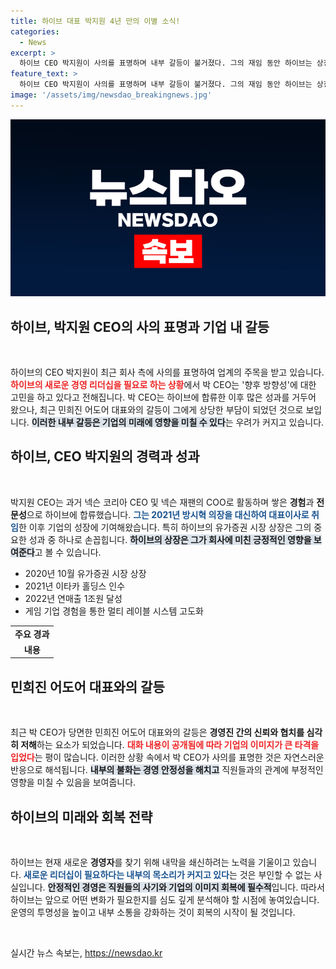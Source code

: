 ```yaml
---
title: 하이브 대표 박지원 4년 만의 이별 소식!
categories:
  - News
excerpt: >
  하이브 CEO 박지원이 사의를 표명하며 내부 갈등이 불거졌다. 그의 재임 동안 하이브는 상장과 글로벌 인수로 성장했지만, 민희진 어도어 대표와의 갈등으로 이미지 타격이 우려되고 있다. 하이브의 새로운 경영자 물색설이 떠오르는 가운데, 박 CEO의 향후 행보에 귀추가 주목된다.
feature_text: >
  하이브 CEO 박지원이 사의를 표명하며 내부 갈등이 불거졌다. 그의 재임 동안 하이브는 상장과 글로벌 인수로 성장했지만, 민희진 어도어 대표와의 갈등으로 이미지 타격이 우려되고 있다. 하이브의 새로운 경영자 물색설이 떠오르는 가운데, 박 CEO의 향후 행보에 귀추가 주목된다.
image: '/assets/img/newsdao_breakingnews.jpg'
---
```


<p><img src="/assets/img/newsdao_breakingnews.jpg" alt="ranknews 속보" /></p>

<h2 data-ke-size="size26">하이브, 박지원 CEO의 사의 표명과 기업 내 갈등</h2>

<p data-ke-size="size16">&nbsp;</p>

<p>하이브의 CEO 박지원이 최근 회사 측에 사의를 표명하여 업계의 주목을 받고 있습니다. <b><span style="color: #ee2323;">하이브의 새로운 경영 리더십을 필요로 하는 상황</span></b>에서 박 CEO는 '향후 방향성'에 대한 고민을 하고 있다고 전해집니다. 박 CEO는 하이브에 합류한 이후 많은 성과를 거두어 왔으나, 최근 민희진 어도어 대표와의 갈등이 그에게 상당한 부담이 되었던 것으로 보입니다. <b><span style="background-color: #21538527;">이러한 내부 갈등은 기업의 미래에 영향을 미칠 수 있다</span></b>는 우려가 커지고 있습니다. </p>

<h2 data-ke-size="size26">하이브, CEO 박지원의 경력과 성과</h2>

<p data-ke-size="size16">&nbsp;</p>

<p>박지원 CEO는 과거 넥슨 코리아 CEO 및 넥슨 재팬의 COO로 활동하며 쌓은 <b>경험</b>과 <b>전문성</b>으로 하이브에 합류했습니다. <b><span style="color: #1a5490;">그는 2021년 방시혁 의장을 대신하여 대표이사로 취임</span></b>한 이후 기업의 성장에 기여해왔습니다. 특히 하이브의 유가증권 시장 상장은 그의 중요한 성과 중 하나로 손꼽힙니다. <b><span style="background-color: #21538527;">하이브의 상장은 그가 회사에 미친 긍정적인 영향을 보여준다</span></b>고 볼 수 있습니다. </p>

<ul>
    <li>2020년 10월 유가증권 시장 상장</li>
    <li>2021년 이타카 홀딩스 인수</li>
    <li>2022년 연매출 1조원 달성</li>
    <li>게임 기업 경험을 통한 멀티 레이블 시스템 고도화</li>
</ul>

<table>
<tr>
    <td style="text-align: center; height: 17px;"><b>주요 경과</b></td>
</tr>
<tr>
    <td style="text-align: center; height: 17px;"><b>내용</b></td>
</tr>
</table>

<h2 data-ke-size="size26">민희진 어도어 대표와의 갈등</h2>

<p data-ke-size="size16">&nbsp;</p>

<p>최근 박 CEO가 당면한 민희진 어도어 대표와의 갈등은 <b>경영진 간의 신뢰와 협치를 심각히 저해</b>하는 요소가 되었습니다. <b><span style="color: #ee2323;">대화 내용이 공개됨에 따라 기업의 이미지가 큰 타격을 입었다</span></b>는 평이 많습니다. 이러한 상황 속에서 박 CEO가 사의를 표명한 것은 자연스러운 반응으로 해석됩니다. <b><span style="background-color: #21538527;">내부의 불화는 경영 안정성을 해치고</span></b> 직원들과의 관계에 부정적인 영향을 미칠 수 있음을 보여줍니다. </p>

<h2 data-ke-size="size26">하이브의 미래와 회복 전략</h2>

<p data-ke-size="size16">&nbsp;</p>

<p>하이브는 현재 새로운 <b>경영자</b>를 찾기 위해 내막을 쇄신하려는 노력을 기울이고 있습니다. <b><span style="color: #1a5490;">새로운 리더십이 필요하다는 내부의 목소리가 커지고 있다</span></b>는 것은 부인할 수 없는 사실입니다. <b><span style="background-color: #21538527;">안정적인 경영은 직원들의 사기와 기업의 이미지 회복에 필수적</span></b>입니다. 따라서 하이브는 앞으로 어떤 변화가 필요한지를 심도 깊게 분석해야 할 시점에 놓여있습니다. 운영의 투명성을 높이고 내부 소통을 강화하는 것이 회복의 시작이 될 것입니다. </p>

<p data-ke-size="size16">&nbsp;</p>
실시간 뉴스 속보는, <a href="https://newsdao.kr" rel="dofollow">https://newsdao.kr</a>


